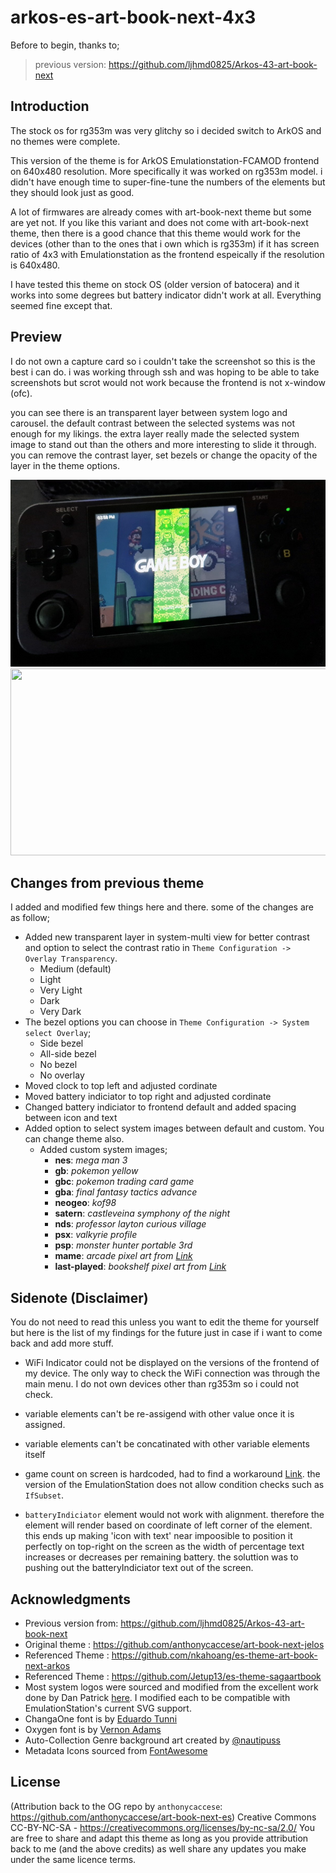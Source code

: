 # arkos-es-art-book-next-4x3

Before to begin, thanks to; 

> previous version: https://github.com/ljhmd0825/Arkos-43-art-book-next

## Introduction

The stock os for rg353m was very glitchy so i decided switch to ArkOS and no themes were complete.

This version of the theme is for ArkOS Emulationstation-FCAMOD frontend on 640x480 resolution. More specifically it was worked on rg353m model. i didn't have enough time to  super-fine-tune the numbers of the elements but they should look just as good. 

A lot of firmwares are already comes with art-book-next theme but some are yet not. If you like this variant and does not come with art-book-next theme, then there is a good chance that this theme would work for the devices (other than to the ones that i own which is rg353m) if it has screen ratio of 4x3 with Emulationstation as the frontend espeically if the resolution is 640x480. 

I have tested this theme on stock OS (older version of batocera) and it works into some degrees but battery indicator didn't work at all. Everything seemed fine except that. 


## Preview 

I do not own a capture card so i couldn't take the screenshot so this is the best i can do. i was working through ssh and was hoping to be able to take screenshots but scrot would not work because the frontend is not x-window (ofc). 

you can see there is an transparent layer between system logo and carousel. the default contrast between the selected systems was not enough for my likings. the extra layer really made the selected system image to stand out than the others and more interesting to slide it through. you can remove the contrast layer, set bezels or change the opacity of the layer in the theme options. 

<img src=".showcase/systemview.jpg" width="520" height="299">
<br>
<img src=".showcase/overlay.gif" width="520" height="299">

## Changes from previous theme

I added and modified few things here and there. some of the changes are as follow;

* Added new transparent layer in system-multi view for better contrast and option to select the contrast ratio in `Theme Configuration -> Overlay Transparency`.
    - Medium (default) 
    - Light
    - Very Light
    - Dark 
    - Very Dark
* The bezel options you can choose in `Theme Configuration -> System select Overlay`; 
    - Side bezel
    - All-side bezel
    - No bezel 
    - No overlay
* Moved clock to top left and adjusted cordinate
* Moved battery indiciator to top right and adjusted cordinate
* Changed battery indiciator to frontend default and added spacing between icon and text
* Added option to select system images between default and custom. You can change theme also.
    - Added custom system images;
        - __nes__: *mega man 3*
        - __gb__: *pokemon yellow*
        - __gbc__: *pokemon trading card game*
        - __gba__: *final fantasy tactics advance*
        - __neogeo__: *kof98*
        - __satern__: *castleveina symphony of the night*
        - __nds__: *professor layton curious village*
        - __psx__: *valkyrie profile*
        - __psp__: *monster hunter portable 3rd*
        - __mame__: *arcade pixel art from [Link](https://www.reddit.com/r/readyplayerone/comments/116gill/i_drew_this_pixel_art_of_an_old_arcade_and_called/)*
        - __last-played__: *bookshelf pixel art from [Link](https://www.reddit.com/r/PixelArt/comments/11m1fcp/bookshelf/)*


## Sidenote (Disclaimer)

You do not need to read this unless you want to edit the theme for yourself but here is the list of my findings for the future just in case if i want to come back and add more stuff.

 -  WiFi Indicator could not be displayed on the versions of the frontend of my device. The only way to check the WiFi connection was through the main menu. I do not own devices other than rg353m so i could not check. 

-  variable elements can't be re-assigend with other value once it is assigned. 

-  variable elements can't be concatinated with other variable elements itself

-  game count on screen is hardcoded, had to find a workaround [Link](https://retropie.org.uk/forum/topic/23252/emulationstation-theme-systeminfo). the version of the EmulationStation does not allow condition checks such as `IfSubset`.

-  `batteryIndiciator` element would not work with alignment. therefore the element will render based on coordinate of left corner of the element. this ends up making 'icon with text' near impoosible to position it perfectly on top-right on the screen as the width of percentage text increases or decreases per remaining battery. the soluttion was to pushing out the batteryIndiciator text out of the screen.  


## **Acknowledgments**
* Previous version from: https://github.com/ljhmd0825/Arkos-43-art-book-next
* Original theme : https://github.com/anthonycaccese/art-book-next-jelos
* Referenced Theme :  https://github.com/nkahoang/es-theme-art-book-next-arkos
* Referenced Theme :  https://github.com/Jetup13/es-theme-sagaartbook
* Most system logos were sourced and modified from the excellent work done by Dan Patrick [here](https://archive.org/details/console-logos-professionally-redrawn-plus-official-versions).  I modified each to be compatible with EmulationStation's current SVG support.
* ChangaOne font is by [Eduardo Tunni](https://www.fontsquirrel.com/fonts/changa)
* Oxygen font is by [Vernon Adams](https://www.fontsquirrel.com/fonts/oxygen)
* Auto-Collection Genre background art created by [@nautipuss](https://github.com/nautipuss)
* Metadata Icons sourced from [FontAwesome](https://fontawesome.com/search?o=r&m=free)

## **License**
(Attribution back to the OG repo by `anthonycaccese`: https://github.com/anthonycaccese/art-book-next-es)
Creative Commons CC-BY-NC-SA - https://creativecommons.org/licenses/by-nc-sa/2.0/
You are free to share and adapt this theme as long as you provide attribution back to me (and the above credits) as well share any updates you make under the same licence terms.
